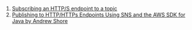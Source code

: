 1. [Subscribing an HTTP/S endpoint to a topic](https://docs.aws.amazon.com/sns/latest/dg/sns-subscribe-https-s-endpoints-to-topic.html)
1. [Publishing to HTTP/HTTPs Endpoints Using SNS and the AWS SDK for Java by Andrew Shore](https://aws.amazon.com/blogs/developer/publishing-to-https-endpoints-using-sns-and-the-aws-sdk-for-java/)